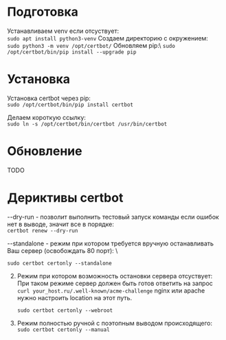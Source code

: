 # Подготовка
Устанавливаем venv если отсуствует: \
```sudo apt install python3-venv```
Создаем директорию с окружением: \
```sudo python3 -m venv /opt/certbot/```
Обновляем pip:\\
```sudo /opt/certbot/bin/pip install --upgrade pip```

# Установка 
Установка certbot через pip: \
```sudo /opt/certbot/bin/pip install certbot```

Делаем короткую ссылку: \
```sudo ln -s /opt/certbot/bin/certbot /usr/bin/certbot```

# Обновление 
 TODO
# Дериктивы certbot 

--dry-run - позволит выполнить тестовый запуск команды если ошибок нет в выводе, значит все в порядке: \
```certbot renew --dry-run```

--standalone - режим при котором требуется вручную останавливать Ваш сервер (освобождать 80 порт): \

```sudo certbot certonly --standalone```
  
2. Режим при котором возможность остановки сервера отсуствует:
При таком режиме сервер должен быть готов ответить на запрос ```curl your_host.ru/.well-known/acme-challenge```
nginx или apache нужно настроить location на этот путь.

    ```sudo certbot certonly --webroot```
    
3. Режим полностью ручной с поэтопным выводом происходящего:
    ```sudo certbot certonly --manual```
